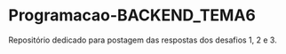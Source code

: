# Programacao-BACKEND_TEMA6
Repositório dedicado para postagem das respostas dos desafios 1, 2 e 3.
